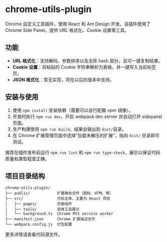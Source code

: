 # chrome-utils-plugin

Chrome 自定义工具插件，使用 React 和 Ant Design 开发。该插件使用了 Chrome Side Panel，提供 URL 格式化、Cookie 设置等工具。

## 功能

- **URL 格式化**：支持解码、参数排序以及去除 hash 部分，且可一键复制结果。
- **Cookie 设置**：将粘贴的 Cookie 字符串解析为表格，并一键写入当前标签页。
- **JSON 格式化**：暂无实现，将在以后的版本中支持。

## 安装与使用

1. 使用 `npm install` 安装依赖（需要可以自行配置 npm 镜像）。
2. 开发时执行 `npm run dev`，开启 webpack dev server 并自动打开 sidepanel 页面。
3. 生产构建使用 `npm run build`，结果会输出到 `dist/`目录。
4. 在 Chrome 扩展管理页面中选择“加载未解压的扩展”，指向 `dist/` 目录即可测试。

推荐在插件发布前运行 `npm run lint` 和 `npm run type-check`，展示以保证代码质量和类型程度正确。

## 项目目录结构

```
chrome-utils-plugin/
├── public/            扩展静态文件（图标、HTML 等）
├── src/               代码主体，主要为 React 项目
│   ├── pages/         页面组件
│   ├── tools/         具体工具展示
│   └── background.ts  Chrome MV3 service worker
├── manifest.json      Chrome 扩展描述文件
└── webpack.config.js  打包配置
```

更多详情请查看代码源文件。
